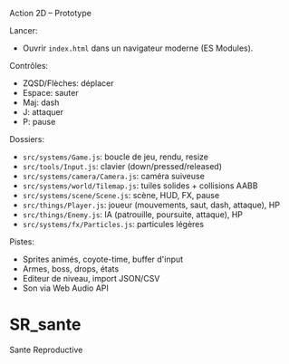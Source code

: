 Action 2D – Prototype

Lancer:
- Ouvrir `index.html` dans un navigateur moderne (ES Modules).

Contrôles:
- ZQSD/Flèches: déplacer
- Espace: sauter
- Maj: dash
- J: attaquer
- P: pause

Dossiers:
- `src/systems/Game.js`: boucle de jeu, rendu, resize
- `src/tools/Input.js`: clavier (down/pressed/released)
- `src/systems/camera/Camera.js`: caméra suiveuse
- `src/systems/world/Tilemap.js`: tuiles solides + collisions AABB
- `src/systems/scene/Scene.js`: scène, HUD, FX, pause
- `src/things/Player.js`: joueur (mouvements, saut, dash, attaque), HP
- `src/things/Enemy.js`: IA (patrouille, poursuite, attaque), HP
- `src/systems/fx/Particles.js`: particules légères

Pistes:
- Sprites animés, coyote-time, buffer d'input
- Armes, boss, drops, états
- Editeur de niveau, import JSON/CSV
- Son via Web Audio API
# SR_sante
Sante Reproductive
